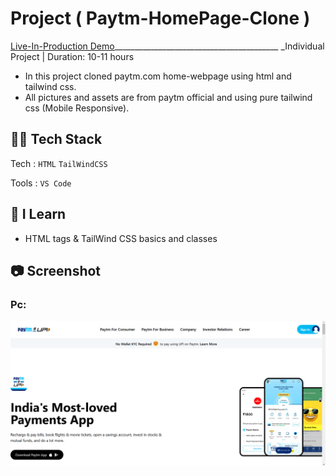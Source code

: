 # Project ( Paytm-HomePage-Clone )
[Live-In-Production Demo](https://spectacular-clafoutis-21474f.netlify.app/)_________________________________________ _Individual Project | Duration: 10-11 hours <br>
- In this project cloned paytm.com home-webpage using html and tailwind css. 
- All pictures and assets are from paytm official and using pure tailwind css (Mobile Responsive).

## 👨‍💻 Tech Stack
Tech : `HTML` `TailWindCSS` <br>

Tools : `VS Code`

## 📝 I Learn
- HTML tags & TailWind CSS basics and classes

## 📷 Screenshot

### Pc:

<a href="https://spectacular-clafoutis-21474f.netlify.app/"><img src="./Output/Output1.png" alt="Output"></a>

